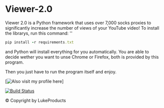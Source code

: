 # Viewer-2.0

Viewer 2.0 is a Python framework that uses  over 7,000 socks proxies to significantly increase the number of views of your YouTube video!
To install the librarys, run this command: '' 
```ruby
pip install -r requirements.txt
```
and Python will install everything for you automatically.
You are able to decide wether you want to unse Chrome or Firefox, both is provided by this program.

Then you just have to run the program itself and enjoy.

[![Also visit my profile here](https://github.com/LukeProducts)]

[![Build Status](https://avatars.githubusercontent.com/u/73026669?s=100&u=ff813a859606a1f4799382f22029ff30a9818305)](https://github.com/LukeProducts)

© Copyright by LukeProducts
